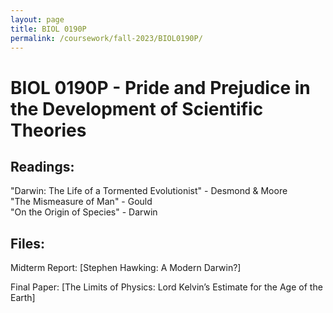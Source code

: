 ```yaml
---
layout: page
title: BIOL 0190P
permalink: /coursework/fall-2023/BIOL0190P/
---
```


# BIOL 0190P - Pride and Prejudice in the Development of Scientific Theories

## Readings:

"Darwin: The Life of a Tormented Evolutionist" - Desmond & Moore  
"The Mismeasure of Man" - Gould  
"On the Origin of Species" - Darwin

## Files:

Midterm Report: [Stephen Hawking: A Modern Darwin?]

Final Paper: [The Limits of Physics: Lord Kelvin’s Estimate for the Age of the Earth]
